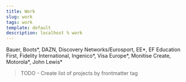 ```yaml
---
title: Work
slug: work
tags: work
template: default
description: localhost % work
---
```


<!-- <ul>
  <li><a href="/">L'Homme</a></li>
  <li><a href="/experiments">Exp</a></li>
  <li><a href="/work">Work</a></li>
</ul> -->

Bauer, Boots*, DAZN, Discovery Networks/Eurosport, EE*, EF Education First, Fidelity International, Ingenico*, Visa Europe*, Monitise Create, Motorola*, John Lewis*

> TODO - Create list of projects by frontmatter tag